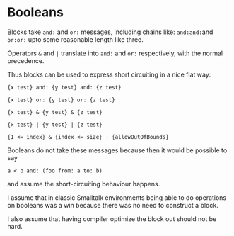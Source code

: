 # Booleans

Blocks take `and:` and `or:` messages, including chains like:
`and:and:`and `or:or:` upto some reasonable length like three.

Operators `&` and `|` translate into `and:` and `or:` respectively,
with the normal precedence.

Thus blocks can be used to express short circuiting in a nice flat
way:

    {x test} and: {y test} and: {z test}

    {x test} or: {y test} or: {z test}

    {x test} & {y test} & {z test}

    {x test} | {y test} | {z test}

    {1 <= index} & {index <= size} | {allowOutOfBounds}

Booleans do not take these messages because then it would be possible to
say

    a < b and: (foo from: a to: b)

and assume the short-circuiting behaviour happens.

I assume that in classic Smalltalk environments being able to do
operations on booleans was a win because there was no need to
construct a block.

I also assume that having compiler optimize the block out should not
be hard.
